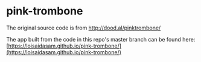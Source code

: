 # pink-trombone

The original source code is from http://dood.al/pinktrombone/

The app built from the code in this repo's master branch can be found here: [https://loisaidasam.github.io/pink-trombone/](https://loisaidasam.github.io/pink-trombone/)
